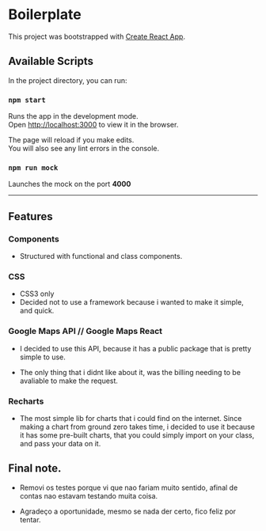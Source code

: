 # Boilerplate

This project was bootstrapped with [Create React App](https://github.com/facebook/create-react-app).

## Available Scripts

In the project directory, you can run:

### `npm start`

Runs the app in the development mode.<br />
Open [http://localhost:3000](http://localhost:3000) to view it in the browser.

The page will reload if you make edits.<br />
You will also see any lint errors in the console.

### `npm run mock`

Launches the mock on the port **4000**

-----------------

## Features

### Components

- Structured with functional and class components.

### CSS

- CSS3 only
- Decided not to use a framework because i wanted to make it simple, and quick.

### Google Maps API // Google Maps React

- I decided to use this API, because it has a public package that is pretty simple to use.

- The only thing that i didnt like about it, was the billing needing to be avaliable to make the request.

### Recharts

- The most simple lib for charts that i could find on the internet. Since making a chart from ground zero takes time, i decided to use it because it has some pre-built charts, that you could simply import on your class, and pass your data on it.

## Final note.

- Removi os testes porque vi que nao fariam muito sentido, afinal de contas nao estavam testando muita coisa.

- Agradeço a oportunidade, mesmo se nada der certo, fico feliz por tentar.